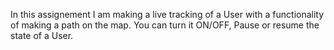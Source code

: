 In this assignement I am making a live tracking of a User with a functionality of making a path on the map. You can turn it ON/OFF, Pause or resume the state of a User.
